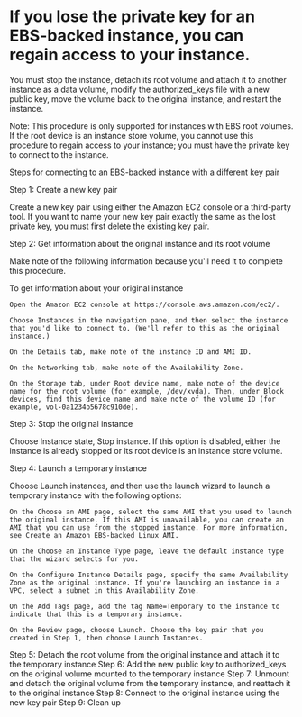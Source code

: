 <h1 class='block'>If you lose the private key for an EBS-backed instance, you can regain access to your instance.
 <span class='badge badge-flexible'></span></h1>

You must stop the instance, detach its root volume and attach it to another instance as a data volume, modify the authorized_keys file with a new public key, move the volume back to the original instance, and restart the instance.

Note: This procedure is only supported for instances with EBS root volumes. If the root device is an instance store volume, you cannot use this procedure to regain access to your instance; you must have the private key to connect to the instance.

Steps for connecting to an EBS-backed instance with a different key pair

Step 1: Create a new key pair

Create a new key pair using either the Amazon EC2 console or a third-party tool. If you want to name your new key pair exactly the same as the lost private key, you must first delete the existing key pair.

Step 2: Get information about the original instance and its root volume

Make note of the following information because you'll need it to complete this procedure.

To get information about your original instance

    Open the Amazon EC2 console at https://console.aws.amazon.com/ec2/.

    Choose Instances in the navigation pane, and then select the instance that you'd like to connect to. (We'll refer to this as the original instance.)

    On the Details tab, make note of the instance ID and AMI ID.

    On the Networking tab, make note of the Availability Zone.

    On the Storage tab, under Root device name, make note of the device name for the root volume (for example, /dev/xvda). Then, under Block devices, find this device name and make note of the volume ID (for example, vol-0a1234b5678c910de).

Step 3: Stop the original instance

Choose Instance state, Stop instance. If this option is disabled, either the instance is already stopped or its root device is an instance store volume.

Step 4: Launch a temporary instance

Choose Launch instances, and then use the launch wizard to launch a temporary instance with the following options:

    On the Choose an AMI page, select the same AMI that you used to launch the original instance. If this AMI is unavailable, you can create an AMI that you can use from the stopped instance. For more information, see Create an Amazon EBS-backed Linux AMI.

    On the Choose an Instance Type page, leave the default instance type that the wizard selects for you.

    On the Configure Instance Details page, specify the same Availability Zone as the original instance. If you're launching an instance in a VPC, select a subnet in this Availability Zone.

    On the Add Tags page, add the tag Name=Temporary to the instance to indicate that this is a temporary instance.

    On the Review page, choose Launch. Choose the key pair that you created in Step 1, then choose Launch Instances.

Step 5: Detach the root volume from the original instance and attach it to the temporary instance
Step 6: Add the new public key to authorized_keys on the original volume mounted to the temporary instance
Step 7: Unmount and detach the original volume from the temporary instance, and reattach it to the original instance
Step 8: Connect to the original instance using the new key pair
Step 9: Clean up
